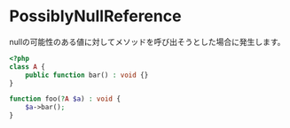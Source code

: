 # PossiblyNullReference
nullの可能性のある値に対してメソッドを呼び出そうとした場合に発生します。

```php
<?php
class A {
    public function bar() : void {}
}

function foo(?A $a) : void {
    $a->bar();
}
```
